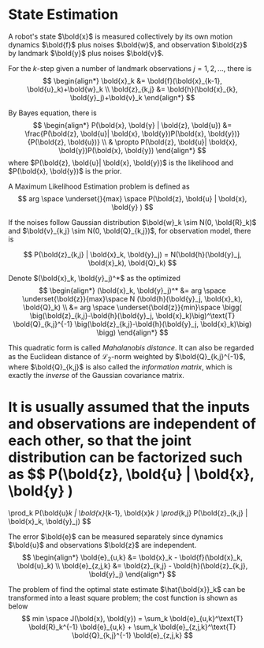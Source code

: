 # State Estimation

A robot's state $\bold{x}$ is measured collectively by its own motion dynamics $\bold{f}$ plus noises $\bold{w}$, and observation $\bold{z}$ by landmark $\bold{y}$ plus noises $\bold{v}$.

For the $k$-step given a number of landmark observations $j=1,2,...$, there is
$$
\begin{align*}
    \bold{x}_k &= \bold{f}(\bold{x}_{k-1}, \bold{u}_k)+\bold{w}_k
    \\
    \bold{z}_{k,j} &= \bold{h}(\bold{x}_{k}, \bold{y}_j)+\bold{v}_k
\end{align*}
$$

By Bayes equation, there is
$$
\begin{align*}
P(\bold{x}, \bold{y} | \bold{z}, \bold{u}) &=
\frac{P(\bold{z}, \bold{u}| \bold{x}, \bold{y})P(\bold{x}, \bold{y})}{P(\bold{z}, \bold{u})}
\\ & \propto
P(\bold{z}, \bold{u}| \bold{x}, \bold{y})P(\bold{x}, \bold{y})
\end{align*}
$$
where $P(\bold{z}, \bold{u}| \bold{x}, \bold{y})$ is the likelihood and $P(\bold{x}, \bold{y})$ is the prior.

A Maximum Likelihood Estimation problem is defined as
$$
arg \space \underset{}{max} \space
P(\bold{z}, \bold{u} | \bold{x}, \bold{y} )
$$

If the noises follow Gaussian distribution $\bold{w}_k \sim N(0, \bold{R}_k)$ and $\bold{v}_{k,j} \sim N(0, \bold{Q}_{k,j})$, for observation model, there is

$$
P(\bold{z}_{k,j} | \bold{x}_k, \bold{y}_j) = 
N(\bold{h}(\bold{y}_j, \bold{x}_k), \bold{Q}_k)
$$

Denote $(\bold{x}_k, \bold{y}_j)^*$ as the optimized 
$$
\begin{align*}
(\bold{x}_k, \bold{y}_j)^* &=
arg \space \underset{\bold{z}}{max}\space N (\bold{h}(\bold{y}_j, \bold{x}_k), \bold{Q}_k)
\\ &=
arg \space \underset{\bold{z}}{min}\space \bigg(
    \big(\bold{z}_{k,j}-\bold{h}(\bold{y}_j, \bold{x}_k)\big)^\text{T}
    \bold{Q}_{k,j}^{-1}
    \big(\bold{z}_{k,j}-\bold{h}(\bold{y}_j, \bold{x}_k)\big)
\bigg)
\end{align*}
$$

This quadratic form is called *Mahalanobis distance*. 
It can also be regarded as the Euclidean distance of $\mathcal{L}_2$-norm weighted by $\bold{Q}_{k,j}^{-1}$, 
where $\bold{Q}_{k,j}$ is also called the *information matrix*, which is exactly the *inverse* of the Gaussian covariance matrix.

It is usually assumed that the inputs
and observations are independent of each other, so that the joint distribution can be factorized such as
$$
P(\bold{z}, \bold{u} | \bold{x}, \bold{y} )
=
\prod_k P(\bold{u}_k | \bold{x}_{k-1}, \bold{x}_k )
\prod_{k,j} P(\bold{z}_{k,j} | \bold{x}_k, \bold{y}_j) 
$$

The error $\bold{e}$ can be measured separately since dynamics $\bold{u}$ and observations $\bold{z}$ are independent.
$$
\begin{align*}
\bold{e}_{u,k} &= 
\bold{x}_k - \bold{f}(\bold{x}_k, \bold{u}_k)
\\
\bold{e}_{z,j,k} &= 
\bold{z}_{k,j} - \bold{h}(\bold{z}_{k,j}, \bold{y}_j)
\end{align*}
$$

The problem of find the optimal state estimate $\hat{\bold{x}}_k$ can be transformed into a least square problem; the cost function is shown as below
$$
min \space J(\bold{x}, \bold{y}) = 
\sum_k \bold{e}_{u,k}^\text{T} \bold{R}_k^{-1} \bold{e}_{u,k}
+
\sum_k \bold{e}_{z,j,k}^\text{T} \bold{Q}_{k,j}^{-1} \bold{e}_{z,j,k} 
$$